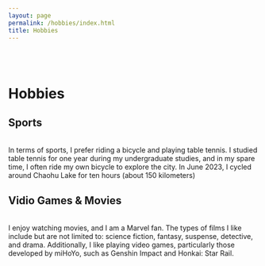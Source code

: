 ```yaml
---
layout: page
permalink: /hobbies/index.html
title: Hobbies
---
```


<br>
<br>

# Hobbies

## Sports

<br>In terms of sports, I prefer riding a bicycle and playing table tennis. I studied table tennis for one year during my undergraduate studies, and in my spare time, I often ride my own bicycle to explore the city. In June 2023, I cycled around Chaohu Lake for ten hours (about 150 kilometers)



## Vidio Games & Movies

<br>I enjoy watching movies, and I am a Marvel fan. The types of films I like include but are not limited to: science fiction, fantasy, suspense, detective, and drama. Additionally, I like playing video games, particularly those developed by miHoYo, such as Genshin Impact and Honkai: Star Rail.
